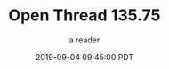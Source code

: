 ---
layout: podcast
title: "Open Thread 135.75"
author: a reader
description: https://slatestarcodex.com/2019/09/04/open-thread-135-75/
date: 2019-09-04 09:45:00 PDT
length: 60191
duration: 15
guid: open-thread-135-75
---